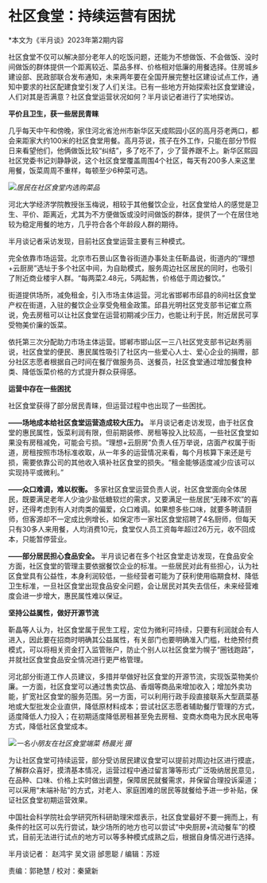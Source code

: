 # 社区食堂：持续运营有困扰

*本文为《半月谈》2023年第2期内容

社区食堂不仅可以解决部分老年人的吃饭问题，还能为不想做饭、不会做饭、没时间做饭的群体提供一个距离较近、菜品多样、价格相对低廉的用餐选择。住房城乡建设部、民政部联合发布通知，未来两年要在全国开展完整社区建设试点工作，通知中要求的社区配建食堂引发了人们关注。已有一些地方开始探索社区食堂建设，人们对其是否满意？社区食堂运营状况如何？半月谈记者进行了实地探访。

**平价且卫生，获一些居民青睐**

几乎每天中午和傍晚，家住河北省沧州市新华区天成熙园小区的高月芬老两口，都会来距家大约100米的社区食堂用餐。高月芬说，孩子在外工作，只能在部分节假日来看望他们，他俩做饭比较“纠结”，多了吃不了，少了营养跟不上。新华区熙园社区党委书记刘静静说，这个社区食堂覆盖周围4个社区，每天有200多人来这里用餐，饭菜周周不重样，每顿至少6种菜可选。

![](https://inews.gtimg.com/newsapp_bt/0/15643563001/1000)_居民在社区食堂内选购菜品_

河北大学经济学院教授张玉梅说，相较于其他餐饮企业，社区食堂给人的感觉是卫生、平价、距离近，尤其为不方便做饭或没时间做饭的群体，提供了一个在居住地较为稳定用餐的地方，几乎符合各个年龄段人群的期待。

半月谈记者采访发现，目前社区食堂运营主要有三种模式。

完全依靠市场运营。北京市石景山区鲁谷街道办事处主任靳晶说，街道内的“理想+云厨房”选址于多个社区中间，为自助模式，服务周边社区居民的同时，也吸引了附近商业楼宇人群。“每两菜2.48元，5两起售，价格低于周边餐饮。”

街道提供场所，减免租金，引入市场主体运营。河北省邯郸市邱县的8间社区食堂产权在街道，入驻的餐饮企业享受免租金政策。邱县光明社区党支部书记崔立燕说，免去房租可以让社区食堂在运营初期减少压力，也能让利于民，附近居民可享受物美价廉的饭菜。

依托第三次分配助力市场主体运营。邯郸市邯山区一三八社区党支部书记赵秀丽说，社区食堂的便民、惠民属性吸引了社区内一些爱心人士、爱心企业的捐赠，部分社区志愿者根据自己时间在餐厅做服务员、送餐员，社区食堂通过增加餐食种类、降低饭菜价格的方式提升群众获得感。

**运营中存在一些困扰**

社区食堂获得了部分居民青睐，但运营过程中也出现了一些困扰。

**——场地成本给社区食堂运营造成较大压力。**
半月谈记者走访发现，由于社区食堂的惠民属性，饭菜利润有限，但前期装修、房租等投入比较高，一些社区食堂如果没有房租减免，可能会亏损。“理想+云厨房”负责人任万举说，店面产权属于街道，房租按照市场标准收取，从一年多的运营情况来看，每个月核算下来还是亏损，需要依靠公司的其他收入填补社区食堂的损失。“租金能够适度减少应该可以实现持平或微利。”

**——众口难调，难以权衡。**
多家社区食堂运营负责人说，社区食堂面向全体居民，既要满足老年人少油少盐低糖软烂的需求，又要满足一些居民“无辣不欢”的喜好，还得考虑到有人对肉类的偏爱，众口难调。如果想多些口味，就要多聘请厨师，但客源却不一定成比例增长，如保定市一家社区食堂招聘了4名厨师，但每天只有30多人来用餐，人均消费10元，食堂仅人员工资每年超过26万元，收不回成本，只能暂停营业。

**——部分居民担心食品安全。**
半月谈记者在多个社区食堂走访发现，在食品安全方面，社区食堂的管理主要依据餐饮企业的标准。一些居民对此有些担心，认为社区食堂具有公益性，本身利润较低，一些经营者可能为了获利使用临期食材、降低卫生标准，一旦社区食堂出现食品安全问题，会让居民对其失去信任，未来经营难度会进一步增大，惠民属性难以保证。

**坚持公益属性，做好开源节流**

靳晶等人认为，社区食堂属于民生工程，定位为微利可持续，只要有利润就会有人进入，因此要在招商时明确其公益属性，有关部门也要明确准入门槛，杜绝预付费模式，可以将相关资金打入监管账户，防止个别人以社区食堂为幌子“圈钱跑路”，并就社区食堂食品安全情况进行更严格管理。

河北部分街道工作人员建议，多措并举做好社区食堂的开源节流，实现饭菜物美价廉。一方面，社区食堂可以通过售卖饮品、香烟等商品来增加收入；增加外卖功能，扩宽社区食堂的服务范围。另一方面，可以利用行政手段直接联系大型蔬菜基地或大型批发企业直供，降低原材料成本；尝试社区志愿者辅助餐厅管理的方式，适度降低人力投入；在初期适度降低房租甚至免去房租、变商水商电为民水民电等方式，降低社区食堂成本。

![](https://inews.gtimg.com/newsapp_bt/0/15643563106/1000)_一名小朋友在社区食堂端菜 杨晨光 摄_

为让社区食堂可持续运营，部分受访居民建议食堂可以提前对周边社区进行摸底，了解群众喜好，摸清基本情况，运营过程中通过留言簿等形式广泛吸纳居民意见，在品种、口味、价格上实时做出调整，保障居民就餐需求，并保留合理投诉渠道；可以采用“末端补贴”的方式，对老人、家庭困难的居民等就餐给予进一步补贴，保证社区食堂初期运营效果。

中国社会科学院社会学研究所科研助理宋煜表示，社区食堂最好不要一拥而上，有条件的社区可以先行尝试，缺少场所的地方也可以尝试“中央厨房+流动餐车”的模式，目前无法进行试点的地方可以等多种模式成熟之后，根据自身情况进行选择。

半月谈记者： 赵鸿宇 吴文诩 邰思聪 / 编辑：苏娅

责编：郭艳慧 / 校对：秦黛新

